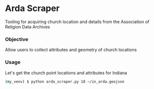 # Arda Scraper
Tooling for acquiring church location and details from the Association of Religion Data Archives

### Objective

Allow users to collect attributes and geometry of church locations

### Usage

Let's get the church point locations and attributes for Indiana

```bash
(my_venv) $ python arda_scraper.py 18 ~/in_arda.geojson
```

